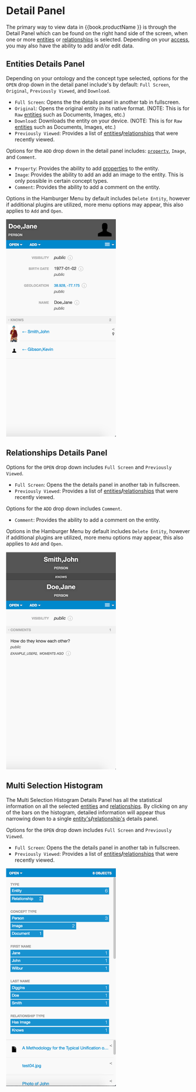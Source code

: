 # Detail Panel
  The primary way to view data in {{book.productName }} is through the Detail Panel which can be found on the right
   hand side of the screen, when one or more [entities](vertices.md) or [relationships](edges.md) is selected. Depending
   on your [access](data-access-control.md), you may also have the ability to add and/or edit data.

## Entities Details Panel
  Depending on your ontology and the concept type selected, options for the `OPEN` drop down in the detail panel
  include's by default: `Full Screen`, `Original`, `Previously Viewed`, and
`Download`.

   - `Full Screen`: Opens the the details panel in another tab in fullscreen.
   - `Original`:  Opens the original entity in its native format. (NOTE: This is for `Raw` [entities](vertices.md) such
   as Documents, Images, etc.)
   - `Download`: Downloads the entity on your device. (NOTE: This is for `Raw` [entities](vertices.md) such
   as Documents, Images, etc.)
   - `Previously Viewed`: Provides a list of [entities](vertices.md)**/**[relationships](edges.md) that were
   recently viewed.

Options for the `ADD` drop down in the detail panel includes: [`property`](properties.md), `Image`, and `Comment`.
   - `Property`: Provides the ability to add [properties](properties.md) to the entity.
   - `Image`: Provides the ability to add an add an image to the entity. This is only possible in certain concept types.
   - `Comment`: Provides the ability to add a comment on the entity.


Options in the Hamburger Menu by default includes `Delete Entity`, however if additional plugins are utilized, more menu
options may appear, this also applies to `Add` and `Open`.


<img src = images/entity-detail-panel.png width="300">


## Relationships Details Panel

Options for the `OPEN` drop down includes `Full Screen` and `Previously Viewed`.
   - `Full Screen`: Opens the the details panel in another tab in fullscreen.
   - `Previously Viewed`: Provides a list of [entities](vertices.md)**/**[relationships](edges.md) that were
   recently viewed.


Options for the `ADD` drop down includes `Comment`.
   - `Comment`: Provides the ability to add a comment on the entity.

Options in the Hamburger Menu by default includes `Delete Entity`, however if additional plugins are utilized, more menu
options may appear, this also applies to `Add` and `Open`.

<img src = images/relationship-details-panel.png width="300">


## Multi Selection Histogram
The Multi Selection Histogram Details Panel has all the statistical information on all the selected
 [entities](vertices.md) and [relationships](edges.md). By clicking on any of the bars on the histogram, detailed information
 will appear thus narrowing down to a
single [entity's](vertices.md)**/**[relationship's](edges.md) details panel.


Options for the `OPEN` drop down includes `Full Screen` and `Previously Viewed`.
   - `Full Screen`: Opens the the details panel in another tab in fullscreen.
   - `Previously Viewed`: Provides a list of [entities](vertices.md)**/**[relationships](edges.md) that were
   recently viewed.

<img src = images/multi-selection-histogram.png width="300">

<!--
TODO:
- hasEntityImage
- image, video, and audio features
- menus
- properties
- property groups
- relationship disclosures
- text
- term mentions
- resolving terms
- histograms
-->

